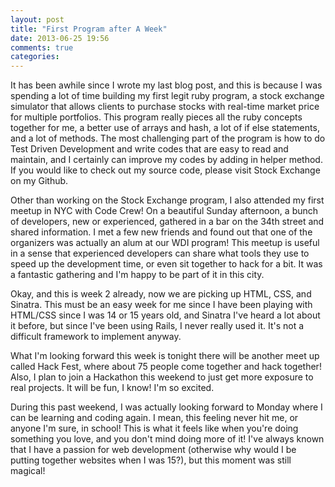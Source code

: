 ```yaml
---
layout: post
title: "First Program after A Week"
date: 2013-06-25 19:56
comments: true
categories:
---
```


It has been awhile since I wrote my last blog post, and this is because I was spending a lot of time building my first legit ruby program, a stock exchange simulator that allows clients to purchase stocks with real-time market price for multiple portfolios. This program really pieces all the ruby concepts together for me, a better use of arrays and hash, a lot of if else statements, and a lot of methods. The most challenging part of the program is how to do Test Driven Development and write codes that are easy to read and maintain, and I certainly can improve my codes by adding in helper method. If you would like to check out my source code, please visit Stock Exchange on my Github.

Other than working on the Stock Exchange program, I also attended my first meetup in NYC with Code Crew! On a beautiful Sunday afternoon, a bunch of developers, new or experienced, gathered in a bar on the 34th street and shared information. I met a few new friends and found out that one of the organizers was actually an alum at our WDI program! This meetup is useful in a sense that experienced developers can share what tools they use to speed up the development time, or even sit together to hack for a bit. It was a fantastic gathering and I'm happy to be part of it in this city.

Okay, and this is week 2 already, now we are picking up HTML, CSS, and Sinatra. This must be an easy week for me since I have been playing with HTML/CSS since I was 14 or 15 years old, and Sinatra I've heard a lot about it before, but since I've been using Rails, I never really used it. It's not a difficult framework to implement anyway.

What I'm looking forward this week is tonight there will be another meet up called Hack Fest, where about 75 people come together and hack together! Also, I plan to join a Hackathon this weekend to just get more exposure to real projects. It will be fun, I know! I'm so excited.

During this past weekend, I was actually looking forward to Monday where I can be learning and coding again. I mean, this feeling never hit me, or anyone I'm sure, in school! This is what it feels like when you're doing something you love, and you don't mind doing more of it! I've always known that I have a passion for web development (otherwise why would I be putting together websites when I was 15?), but this moment was still magical!